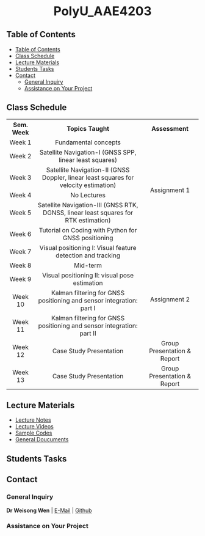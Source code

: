<font  size=6><b><center>PolyU_AAE4203</center></b></font>


## Table of Contents
- [Table of Contents](#table-of-contents)
- [Class Schedule](#class-schedule)
- [Lecture Materials](#lecture-materials)
- [Students Tasks](#students-tasks)
- [Contact](#contact)
  - [General Inquiry](#general-inquiry)
  - [Assistance on Your Project](#assistance-on-your-project)

## Class Schedule
<table style="margin: auto;">
  <tr>
    <th style="text-align: center;">Sem. Week</th>
    <th style="text-align: center;">Topics Taught</th>
    <th style="text-align: center;">Assessment</th>
  </tr>
  <tr>
    <td style="text-align: center;">Week 1</td>
    <td style="text-align: center;">Fundamental concepts</td>
    <td rowspan="6" style="text-align: center;">Assignment 1</td>
  </tr>
  <tr>
    <td style="text-align: center;">Week 2</td>
    <td style="text-align: center;">Satellite Navigation-I (GNSS SPP, linear least squares)</td>
  </tr>
  <tr>
    <td style="text-align: center;">Week 3</td>
    <td style="text-align: center;">Satellite Navigation-II (GNSS Doppler, linear least squares for velocity estimation)</td>

  </tr>
  <tr>
    <td style="text-align: center;">Week 4</td>
    <td style="text-align: center;">No Lectures</td>
  </tr>
  <tr>
    <td style="text-align: center;">Week 5</td>
    <td style="text-align: center;">Satellite Navigation-III (GNSS RTK, DGNSS, linear least squares for RTK estimation)</td>
  </tr>
  <tr>
    <td style="text-align: center;">Week 6</td>
    <td style="text-align: center;">Tutorial on Coding with Python for GNSS positioning</td>
  </tr>
  <tr>
    <td style="text-align: center;">Week 7</td>
    <td style="text-align: center;">Visual positioning I: Visual feature detection and tracking</td>
    <td></td>
  </tr>
  <tr>
    <td style="text-align: center;">Week 8</td>
    <td style="text-align: center;">Mid-term</td>
    <td rowspan="4" style="text-align: center;">Assignment 2</td>
  </tr>
  <tr>
    <td style="text-align: center;">Week 9</td>
    <td style="text-align: center;">Visual positioning II: visual pose estimation</td>
  </tr>
  <tr>
    <td style="text-align: center;">Week 10</td>
    <td style="text-align: center;">Kalman filtering for GNSS positioning and sensor integration: part I</td>
  </tr>
  <tr>
    <td style="text-align: center;">Week 11</td>
    <td style="text-align: center;">Kalman filtering for GNSS positioning and sensor integration: part II</td>
  </tr>
  <tr>
    <td style="text-align: center;">Week 12</td>
    <td style="text-align: center;">Case Study Presentation</td>
    <td rowspan="1" style="text-align: center;">Group Presentation & Report</td>
  </tr>
  <tr>
    <td style="text-align: center;">Week 13</td>
    <td style="text-align: center;">Case Study Presentation</td>
    <td rowspan="1" style="text-align: center;">Group Presentation & Report</td>
  </tr>
</table>

## Lecture Materials
- [Lecture Notes](PolyU_AAE4203/Lecture_Notes)
- [Lecture Videos](PolyU_AAE4203/Lecture_Videos)
- [Sample Codes](PolyU_AAE4203/Sample_Codes)
- [General Doucuments](PolyU_AAE4203/General_Doucuments)
  
## Students Tasks

## Contact
### General Inquiry
**Dr Weisong Wen** | [E-Mail](welson.wen@polyu.edu.hk) | [Github](https://github.com/weisongwen)

### Assistance on Your Project
